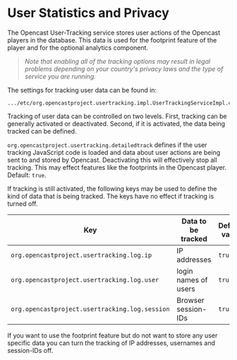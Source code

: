 User Statistics and Privacy
===========================

The Opencast User-Tracking service stores user actions of the Opencast players in the database. This data is used for
the footprint feature of the player and for the optional analytics component.

> *Note that enabling all of the tracking options may result in legal problems depending on your country's privacy laws
> and the type of service you are running.*

The settings for tracking user data can be found in:

    .../etc/org.opencastproject.usertracking.impl.UserTrackingServiceImpl.cfg

Tracking of user data can be controlled on two levels. First, tracking can be generally activated or deactivated. Second,
if it is activated, the data being tracked can be defined.

`org.opencastproject.usertracking.detailedtrack` defines if the user tracking JavaScript code is loaded and data about
user actions are being sent to and stored by Opencast. Deactivating this will effectively stop all tracking. This may
effect features like the footprints in the Opencast player.  Default: `true`.

If tracking is still activated, the following keys may be used to define the kind of data that is being tracked. The keys
have no effect if tracking is turned off.

Key                                           | Data to be tracked    | Default value
----------------------------------------------|----------------------|--------------
`org.opencastproject.usertracking.log.ip`     | IP addresses         | `true`
`org.opencastproject.usertracking.log.user`   | login names of users | `true`
`org.opencastproject.usertracking.log.session`| Browser session-IDs  | `true`

If you want to use the footprint feature but do not want to store any user specific data you can turn the tracking of IP
addresses, usernames and session-IDs off.
